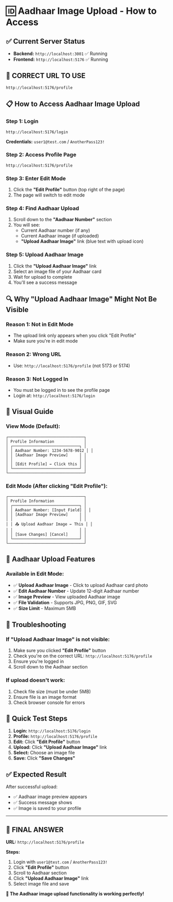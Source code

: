 # 🆔 **Aadhaar Image Upload - How to Access**

## ✅ **Current Server Status**
- **Backend:** `http://localhost:3001` ✅ Running
- **Frontend:** `http://localhost:5176` ✅ Running

## 🎯 **CORRECT URL TO USE**

```
http://localhost:5176/profile
```

## 📋 **How to Access Aadhaar Image Upload**

### **Step 1: Login**
```
http://localhost:5176/login
```
**Credentials:** `user1@test.com` / `AnotherPass123!`

### **Step 2: Access Profile Page**
```
http://localhost:5176/profile
```

### **Step 3: Enter Edit Mode**
1. Click the **"Edit Profile"** button (top right of the page)
2. The page will switch to edit mode

### **Step 4: Find Aadhaar Upload**
1. Scroll down to the **"Aadhaar Number"** section
2. You will see:
   - Current Aadhaar number (if any)
   - Current Aadhaar image (if uploaded)
   - **"Upload Aadhaar Image"** link (blue text with upload icon)

### **Step 5: Upload Aadhaar Image**
1. Click the **"Upload Aadhaar Image"** link
2. Select an image file of your Aadhaar card
3. Wait for upload to complete
4. You'll see a success message

## 🔍 **Why "Upload Aadhaar Image" Might Not Be Visible**

### **Reason 1: Not in Edit Mode**
- The upload link only appears when you click "Edit Profile"
- Make sure you're in edit mode

### **Reason 2: Wrong URL**
- Use: `http://localhost:5176/profile` (not 5173 or 5174)

### **Reason 3: Not Logged In**
- You must be logged in to see the profile page
- Login at: `http://localhost:5176/login`

## 📱 **Visual Guide**

### **View Mode (Default):**
```
┌─────────────────────────────────┐
│ Profile Information             │
│ ┌─────────────────────────────┐ │
│ │ Aadhaar Number: 1234-5678-9012 │ │
│ │ [Aadhaar Image Preview]     │ │
│ │                             │ │
│ │ [Edit Profile] ← Click this │ │
│ └─────────────────────────────┘ │
└─────────────────────────────────┘
```

### **Edit Mode (After clicking "Edit Profile"):**
```
┌─────────────────────────────────┐
│ Profile Information             │
│ ┌─────────────────────────────┐ │
│ │ Aadhaar Number: [Input Field] │ │
│ │ [Aadhaar Image Preview]     │ │
│ │                             │ │
│ │ 📤 Upload Aadhaar Image ← This │ │
│ │                             │ │
│ │ [Save Changes] [Cancel]     │ │
│ └─────────────────────────────┘ │
└─────────────────────────────────┘
```

## 🎯 **Aadhaar Upload Features**

### **Available in Edit Mode:**
- ✅ **Upload Aadhaar Image** - Click to upload Aadhaar card photo
- ✅ **Edit Aadhaar Number** - Update 12-digit Aadhaar number
- ✅ **Image Preview** - View uploaded Aadhaar image
- ✅ **File Validation** - Supports JPG, PNG, GIF, SVG
- ✅ **Size Limit** - Maximum 5MB

## 🔧 **Troubleshooting**

### **If "Upload Aadhaar Image" is not visible:**
1. Make sure you clicked **"Edit Profile"** button
2. Check you're on the correct URL: `http://localhost:5176/profile`
3. Ensure you're logged in
4. Scroll down to the Aadhaar section

### **If upload doesn't work:**
1. Check file size (must be under 5MB)
2. Ensure file is an image format
3. Check browser console for errors

## 🚀 **Quick Test Steps**

1. **Login:** `http://localhost:5176/login`
2. **Profile:** `http://localhost:5176/profile`
3. **Edit:** Click **"Edit Profile"** button
4. **Upload:** Click **"Upload Aadhaar Image"** link
5. **Select:** Choose an image file
6. **Save:** Click **"Save Changes"**

## ✅ **Expected Result**

After successful upload:
- ✅ Aadhaar image preview appears
- ✅ Success message shows
- ✅ Image is saved to your profile

---

## 🎯 **FINAL ANSWER**

**URL:** `http://localhost:5176/profile`

**Steps:**
1. Login with `user1@test.com` / `AnotherPass123!`
2. Click **"Edit Profile"** button
3. Scroll to Aadhaar section
4. Click **"Upload Aadhaar Image"** link
5. Select image file and save

**🎉 The Aadhaar image upload functionality is working perfectly!**
